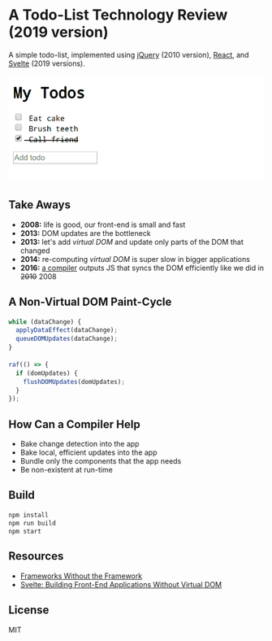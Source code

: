 # A Todo-List Technology Review (2019 version)

A simple todo-list, implemented using [jQuery](https://jquery.com) (2010 version), [React](https://reactjs.org/), and [Svelte](https://svelte.dev/) (2019 versions).

![demo](./docs/screencapture.gif)


## Take Aways

* __2008:__ life is good, our front-end is small and fast
* __2013:__ DOM updates are the bottleneck
* __2013:__ let's add _virtual DOM_ and update only parts of the DOM that changed
* __2014:__ re-computing _virtual DOM_ is super slow in bigger applications
* __2016:__ [a compiler](#how-can-a-compiler-help) outputs JS that syncs the DOM efficiently like we did in ~~2010~~ 2008


## A Non-Virtual DOM Paint-Cycle

```js
while (dataChange) {
  applyDataEffect(dataChange);
  queueDOMUpdates(dataChange);
}

raf(() => {
  if (domUpdates) {
    flushDOMUpdates(domUpdates);
  }
});
```


## How Can a Compiler Help

* Bake change detection into the app
* Bake local, efficient updates into the app
* Bundle only the components that the app needs
* Be non-existent at run-time


## Build

```
npm install
npm run build
npm start
```


## Resources

* [Frameworks Without the Framework](https://svelte.dev/blog/frameworks-without-the-framework)
* [Svelte: Building Front-End Applications Without Virtual DOM](https://speakerdeck.com/nikku/svelte-building-front-end-applications-without-virtual-dom)


## License

MIT
